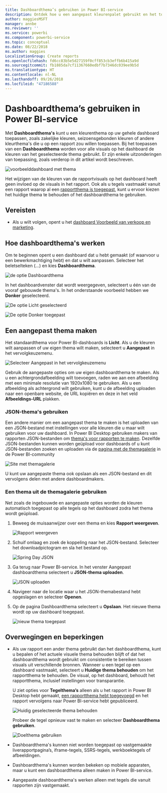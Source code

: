 ```yaml
---
title: Dashboardthema’s gebruiken in Power BI-service
description: Ontdek hoe u een aangepast kleurenpalet gebruikt en het toepast op een volledig dashboard in Power BI-service
author: maggiesMSFT
manager: annbe
ms.reviewer: ''
ms.service: powerbi
ms.component: powerbi-service
ms.topic: conceptual
ms.date: 08/22/2018
ms.author: maggies
LocalizationGroup: Create reports
ms.openlocfilehash: fd6cc83b5e5d27159f0cff853cb3effb6b415a9d
ms.sourcegitcommit: fb1885da7cf11367660edbf7b7346dc039ee9b5d
ms.translationtype: HT
ms.contentlocale: nl-NL
ms.lasthandoff: 09/26/2018
ms.locfileid: "47186588"
---
```

# <a name="use-dashboard-themes-in-power-bi-service"></a>Dashboardthema’s gebruiken in Power BI-service
Met **Dashboardthema's** kunt u een kleurenthema op uw gehele dashboard toepassen, zoals zakelijke kleuren, seizoensgebonden kleuren of andere kleurthema's die u op een rapport zou willen toepassen. Bij het toepassen van een **Dashboardthema** worden voor alle visuals op het dashboard de kleuren van het geselecteerde thema gebruikt. Er zijn enkele uitzonderingen van toepassing, zoals verderop in dit artikel wordt beschreven.

![voorbeelddashboard met thema](media/service-dashboard-themes/power-bi-full-dashboard-theme.png)

Het wijzigen van de kleuren van de rapportvisuals op het dashboard heeft geen invloed op de visuals in het rapport. Ook als u tegels vastmaakt vanuit een rapport waarop al een [rapportthema is toegepast](desktop-report-themes.md), kunt u ervoor kiezen het huidige thema te behouden of het dashboardthema te gebruiken.


## <a name="prerequisites"></a>Vereisten
* Als u wilt volgen, opent u het [dashboard Voorbeeld van verkoop en marketing](sample-datasets.md).


## <a name="how-dashboard-themes-work"></a>Hoe dashboardthema's werken
Om te beginnen opent u een dashboard dat u hebt gemaakt (of waarvoor u een bewerkmachtiging hebt) en dat u wilt aanpassen. Selecteer het beletselteken (...) en kies **Dashboardthema**. 

![de optie Dashboardthema](media/service-dashboard-themes/power-bi-dashboard-theme.png)

In het dashboardvenster dat wordt weergegeven, selecteert u één van de vooraf gebouwde thema's.  In het onderstaande voorbeeld hebben we **Donker** geselecteerd.

![De optie Licht geselecteerd](media/service-dashboard-themes/power-bi-theme-menu.png)

![De optie Donker toegepast](media/service-dashboard-themes/power-bi-theme-dark.png)

## <a name="create-a-custom-theme"></a>Een aangepast thema maken

Het standaardthema voor Power BI-dashboards is **Licht**. Als u de kleuren wilt aanpassen of uw eigen thema wilt maken, selecteert u **Aangepast** in het vervolgkeuzemenu. 

![Selecteer Aangepast in het vervolgkeuzemenu](media/service-dashboard-themes/power-bi-theme-custom.png)

Gebruik de aangepaste opties om uw eigen dashboardthema te maken. Als u een achtergrondafbeelding wilt toevoegen, raden we aan een afbeelding met een minimale resolutie van 1920x1080 te gebruiken. Als u een afbeelding als achtergrond wilt gebruiken, kunt u de afbeelding uploaden naar een openbare website, de URL kopiëren en deze in het veld **Afbeeldings-URL** plakken. 

### <a name="using-json-themes"></a>JSON-thema's gebruiken
Een andere manier om een aangepast thema te maken is het uploaden van een JSON-bestand met instellingen voor alle kleuren die u maar wilt gebruiken voor uw dashboard. In Power BI Desktop gebruiken makers van rapporten JSON-bestanden om [thema's voor rapporten te maken](desktop-report-themes.md). Dezelfde JSON-bestanden kunnen worden geüpload voor dashboards of u kunt JSON-bestanden zoeken en uploaden via de [pagina met de themagalerie](https://community.powerbi.com/t5/Themes-Gallery/bd-p/ThemesGallery) in de Power BI-community 

![Site met themagalerie](media/service-dashboard-themes/power-bi-theme-gallery.png)

U kunt uw aangepaste thema ook opslaan als een JSON-bestand en dit vervolgens delen met andere dashboardmakers. 

### <a name="use-a-theme-from-the-theme-gallery"></a>Een thema uit de themagalerie gebruiken

Net zoals de ingebouwde en aangepaste opties worden de kleuren automatisch toegepast op alle tegels op het dashboard zodra het thema wordt geüpload. 

1. Beweeg de muisaanwijzer over een thema en kies **Rapport weergeven**.

    ![Rapport weergeven](media/service-dashboard-themes/power-bi-choose-theme.png)

2. Schuif omlaag en zoek de koppeling naar het JSON-bestand.  Selecteer het downloadpictogram en sla het bestand op.

    ![Spring Day JSON](media/service-dashboard-themes/power-bi-theme-json.png)

3. Ga terug naar Power BI-service. In het venster Aangepast dashboardthema selecteert u **JSON-thema uploaden**.

    ![JSON uploaden](media/service-dashboard-themes/power-bi-upload-theme.png)

4. Navigeer naar de locatie waar u het JSON-themabestand hebt opgeslagen en selecteer **Openen**.

5. Op de pagina Dashboardthema selecteert u **Opslaan**. Het nieuwe thema wordt op uw dashboard toegepast.

    ![nieuw thema toegepast](media/service-dashboard-themes/power-bi-json.png)

## <a name="considerations-and-limitations"></a>Overwegingen en beperkingen

* Als uw rapport een ander thema gebruikt dan het dashboardthema, kunt u bepalen of het actuele visuele thema behouden blijft of dat het dashboardthema wordt gebruikt om consistentie te bereiken tussen visuals uit verschillende bronnen. Wanneer u een tegel op een dashboard vastmaakt, selecteert u **Huidige thema behouden** om het rapportthema te behouden. De visual, op het dashboard, behoudt het rapportthema, inclusief instellingen voor transparantie. 

    U ziet opties voor **Tegelthema’s** alleen als u het rapport in Power BI Desktop hebt gemaakt, [een rapportthema hebt toegevoegd](desktop-report-themes.md) en het rapport vervolgens naar Power BI-service hebt gepubliceerd. 

    ![Huidig geselecteerde thema behouden](media/service-dashboard-themes/power-bi-keep-current.png)

    Probeer de tegel opnieuw vast te maken en selecteer **Dashboardthema gebruiken**.

    ![Doelthema gebruiken](media/service-dashboard-themes/power-bi-use-destination.png)

* Dashboardthema's kunnen niet worden toegepast op vastgemaakte liverapportpagina’s, iframe-tegels, SSRS-tegels, werkboektegels of afbeeldingen.
* Dashboardthema's kunnen worden bekeken op mobiele apparaten, maar u kunt een dashboardthema alleen maken in Power BI-service. 
* Aangepaste dashboardthema's werken alleen met tegels die vanuit rapporten zijn vastgemaakt. 

